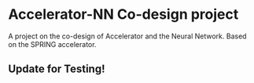 # Accelerator-NN Co-design project
A project on the co-design of Accelerator and the Neural Network. Based on the SPRING accelerator.

## Update for Testing! ##
